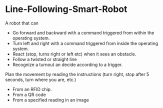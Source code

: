 # Line-Following-Smart-Robot
  
A robot that can 
- Go forward and backward with a command triggered from within the operating system. 
- Turn left and right with a command triggered from inside the operating system. 
- React (stop, turns right or left etc) when it sees an obstacle. 
- Follow a twisted or straight line 
- Recognize a turnout an decide according to a trigger.  

Plan the movement by reading the instructions (turn right, stop after 5 seconds, turn where you are, etc.) 
- From an RFID chip. 
- From a QR code 
- From a specified reading in an image
